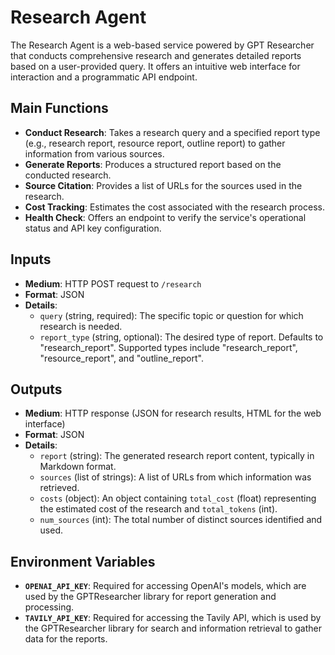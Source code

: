 # Research Agent

The Research Agent is a web-based service powered by GPT Researcher that conducts comprehensive research and generates detailed reports based on a user-provided query. It offers an intuitive web interface for interaction and a programmatic API endpoint.

## Main Functions

*   **Conduct Research**: Takes a research query and a specified report type (e.g., research report, resource report, outline report) to gather information from various sources.
*   **Generate Reports**: Produces a structured report based on the conducted research.
*   **Source Citation**: Provides a list of URLs for the sources used in the research.
*   **Cost Tracking**: Estimates the cost associated with the research process.
*   **Health Check**: Offers an endpoint to verify the service's operational status and API key configuration.

## Inputs

*   **Medium**: HTTP POST request to `/research`
*   **Format**: JSON
*   **Details**:
    *   `query` (string, required): The specific topic or question for which research is needed.
    *   `report_type` (string, optional): The desired type of report. Defaults to "research_report". Supported types include "research_report", "resource_report", and "outline_report".

## Outputs

*   **Medium**: HTTP response (JSON for research results, HTML for the web interface)
*   **Format**: JSON
*   **Details**:
    *   `report` (string): The generated research report content, typically in Markdown format.
    *   `sources` (list of strings): A list of URLs from which information was retrieved.
    *   `costs` (object): An object containing `total_cost` (float) representing the estimated cost of the research and `total_tokens` (int).
    *   `num_sources` (int): The total number of distinct sources identified and used.

## Environment Variables

*   **`OPENAI_API_KEY`**: Required for accessing OpenAI's models, which are used by the GPTResearcher library for report generation and processing.
*   **`TAVILY_API_KEY`**: Required for accessing the Tavily API, which is used by the GPTResearcher library for search and information retrieval to gather data for the reports.